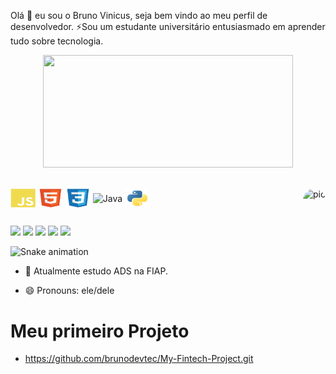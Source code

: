 Olá 👋 eu sou o Bruno Vinicus,  seja bem vindo ao meu perfil de desenvolvedor.
⚡Sou um estudante universitário entusiasmado em aprender tudo sobre tecnologia.

<div align="center">
  <img align="center" height="180em" width="400" src="https://github-readme-stats.vercel.app/api?username=brunodevtec&show_icons=true&theme=midnight-purple&hide=contribs,prs,issues&"/>
<!--   <img align="center" height="160em" src="https://github-readme-stats.vercel.app/api/top-langs/?username=brunodevtec&layout=compact&langs_count=7&theme=midnight-purple"/> -->
</div>
<br>
    
<div style="display: inline_block"><br>
  <img align="center" alt="Js" height="30" width="40" src="https://raw.githubusercontent.com/devicons/devicon/master/icons/javascript/javascript-plain.svg">
  <img align="center" alt="HTML" height="30" width="40" src="https://raw.githubusercontent.com/devicons/devicon/master/icons/html5/html5-original.svg">
  <img align="center" alt="CSS" height="30" width="40" src="https://raw.githubusercontent.com/devicons/devicon/master/icons/css3/css3-original.svg">
  <img align="center" alt="Java" height="30" width="40" src="https://cdn.jsdelivr.net/gh/devicons/devicon/icons/java/java-plain-wordmark.svg">
  <img align="center" alt="Python" height="30" width="40" src="https://raw.githubusercontent.com/devicons/devicon/master/icons/python/python-original.svg">
  <img align="right" alt="pic" height="150" style="border-radius:50px;" src="https://i.ibb.co/n6cZp0X/Pic.png">
</div>

##
    
<div>  
  <a href = "brunodevtec@gmail.com"><img src="https://img.shields.io/badge/-Gmail-%23333?style=for-the-badge&logo=gmail&logoColor=white" target="_blank"></a>
  <a href="linkedin.com/in/bruno-vinicius-pereira-5988b5266" target="_blank"><img src="https://img.shields.io/badge/-LinkedIn-%230077B5?style=for-the-badge&logo=linkedin&logoColor=white" target="_blank"></a> 
  <a href="#" target="_blank"><img src="https://img.shields.io/badge/Netlify-00C7B7?style=for-the-badge&logo=netlify&logoColor=white" target="_blank"></a> 
  <a href="#" target="_blank"><img src="https://img.shields.io/badge/-Instagram-%23E4405F?style=for-the-badge&logo=instagram&logoColor=white" target="_blank"></a>
  <a href="https://discord.gg/QPnrx335" target="_blank"><img src="https://img.shields.io/badge/Discord-7289DA?style=for-the-badge&logo=discord&logoColor=white" target="_blank"></a>
 
  ![Snake animation](https://github.com/brunodevtec/brunodevtec/blob/output/github-contribution-grid-snake.svg)
</div>
  
  - 🌱 Atualmente estudo ADS na FIAP.

  - 😄 Pronouns: ele/dele


# Meu primeiro Projeto

- https://github.com/brunodevtec/My-Fintech-Project.git
